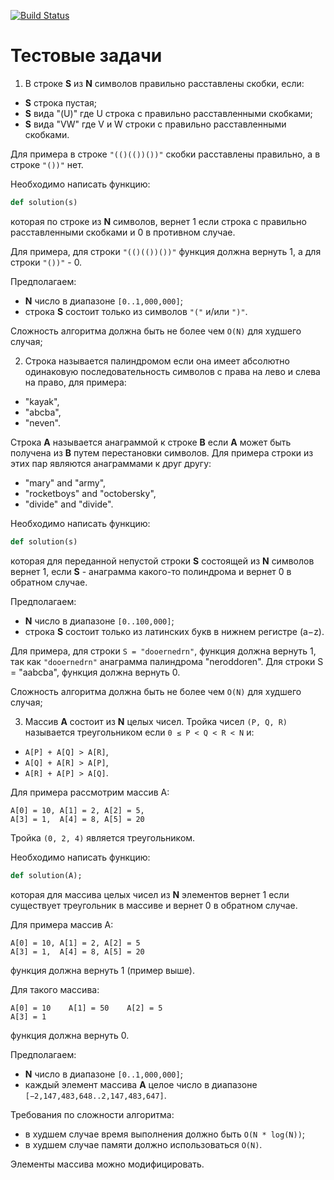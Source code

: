 [![Build Status](https://travis-ci.org/justCxx/ruby_interviews.svg)](https://travis-ci.org/justCxx/ruby_interviews)

Тестовые задачи
==========

1. В строке **S** из **N** символов правильно расставлены скобки, если:
  - **S** строка пустая;
  - **S** вида "(U)" где U строка с правильно расставленными скобками;
  - **S** вида "VW" где V и W строки с правильно расставленными скобками.

  Для примера в строке `"(()(())())"` скобки расставлены правильно, а в строке
  `"())"` нет.

  Необходимо написать функцию:
  ```ruby
  def solution(s)
  ```
  которая по строке из  **N** символов, вернет 1 если строка с правильно
  расставленными скобками и 0 в противном случае.

  Для примера,  для строки `"(()(())())"` функция должна вернуть 1, а для
  строки `"())"` - 0.

  Предполагаем:
  - **N**  число в диапазоне `[0..1,000,000]`;
  - строка **S** состоит только из символов `"("` и/или `")"`.

  Сложность алгоритма должна быть не более чем `O(N)` для худшего случая;

2. Строка называется палиндромом если она имеет абсолютно одинаковую
  последовательность символов с права на лево и слева на право, для примера:
  - "kayak",
  - "abcba",
  - "neven".

  Строка **A** называется анаграммой к строке **B** если **A** может быть
  получена из **B** путем перестановки символов. Для примера строки из этих пар
  являются анаграммами к друг другу:

  - "mary" and "army",
  - "rocketboys" and "octobersky",
  - "divide" and "divide".

  Необходимо написать функцию:
  ```ruby
  def solution(s)
  ```

  которая для переданной непустой строки **S** состоящей из **N** символов
  вернет 1, если **S** - анаграмма какого-то полиндрома и вернет 0 в обратном
  случае.

  Предполагаем:
  - **N** число в диапазоне `[0..100,000]`;
  - строка **S** состоит только из латинских букв в нижнем регистре (a−z).

  Для примера, для строки `S = "dooernedrn"`, функция должна вернуть 1, так как
  `"dooernedrn"` анаграмма палиндрома "neroddoren". Для строки S = "aabcba",
  функция должна вернуть 0.

  Сложность алгоритма должна быть не более чем `O(N)` для худшего случая;

3. Массив **A** состоит из **N** целых чисел. Тройка чисел `(P, Q, R)`
  называется треугольником если `0 ≤ P < Q < R < N` и:

  - `A[P] + A[Q] > A[R]`,
  - `A[Q] + A[R] > A[P]`,
  - `A[R] + A[P] > A[Q]`.

  Для примера рассмотрим массив A:
  ```
  A[0] = 10, A[1] = 2, A[2] = 5,
  A[3] = 1,  A[4] = 8, A[5] = 20
  ```
  Тройка `(0, 2, 4)` является треугольником.

  Необходимо написать функцию:
  ```ruby
  def solution(A);
  ```

  которая для массива целых чисел из **N** элементов вернет 1 если существует
  треугольник в массиве и вернет 0 в обратном случае.

  Для примера массив A:
  ```
  A[0] = 10, A[1] = 2, A[2] = 5
  A[3] = 1,  A[4] = 8, A[5] = 20
  ```
  функция должна вернуть 1 (пример выше).

  Для такого массива:
  ```
  A[0] = 10    A[1] = 50    A[2] = 5
  A[3] = 1
  ```
  функция должна вернуть 0.

  Предполагаем:

  - **N** число в диапазоне `[0..1,000,000]`;
  - каждый элемент массива **A** целое число в диапазоне
    `[−2,147,483,648..2,147,483,647]`.

  Требования по сложности алгоритма:

  - в худшем случае время выполнения должно быть `O(N * log(N))`;
  - в худшем случае памяти должно использоваться `O(N)`.

  Элементы массива можно модифицировать.
